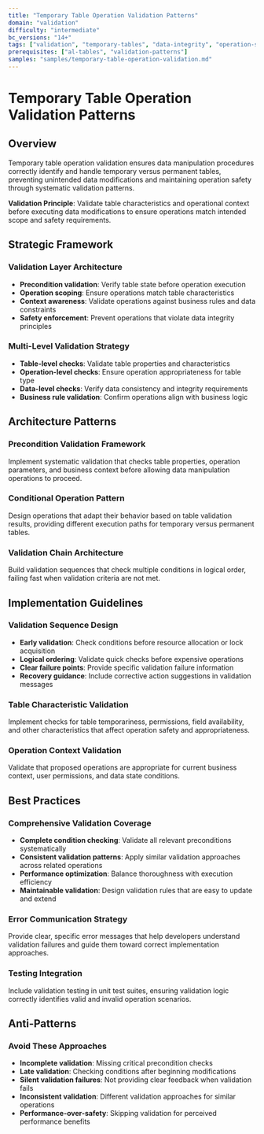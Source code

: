 ```yaml
---
title: "Temporary Table Operation Validation Patterns"
domain: "validation"
difficulty: "intermediate"
bc_versions: "14+"
tags: ["validation", "temporary-tables", "data-integrity", "operation-safety", "preconditions"]
prerequisites: ["al-tables", "validation-patterns"]
samples: "samples/temporary-table-operation-validation.md"
---
```


# Temporary Table Operation Validation Patterns

## Overview

Temporary table operation validation ensures data manipulation procedures correctly identify and handle temporary versus permanent tables, preventing unintended data modifications and maintaining operation safety through systematic validation patterns.

**Validation Principle**: Validate table characteristics and operational context before executing data modifications to ensure operations match intended scope and safety requirements.

## Strategic Framework

### Validation Layer Architecture
- **Precondition validation**: Verify table state before operation execution
- **Operation scoping**: Ensure operations match table characteristics
- **Context awareness**: Validate operations against business rules and data constraints
- **Safety enforcement**: Prevent operations that violate data integrity principles

### Multi-Level Validation Strategy
- **Table-level checks**: Validate table properties and characteristics
- **Operation-level checks**: Ensure operation appropriateness for table type
- **Data-level checks**: Verify data consistency and integrity requirements
- **Business rule validation**: Confirm operations align with business logic

## Architecture Patterns

### Precondition Validation Framework
Implement systematic validation that checks table properties, operation parameters, and business context before allowing data manipulation operations to proceed.

### Conditional Operation Pattern
Design operations that adapt their behavior based on table validation results, providing different execution paths for temporary versus permanent tables.

### Validation Chain Architecture
Build validation sequences that check multiple conditions in logical order, failing fast when validation criteria are not met.

## Implementation Guidelines

### Validation Sequence Design
- **Early validation**: Check conditions before resource allocation or lock acquisition
- **Logical ordering**: Validate quick checks before expensive operations
- **Clear failure points**: Provide specific validation failure information
- **Recovery guidance**: Include corrective action suggestions in validation messages

### Table Characteristic Validation
Implement checks for table temporariness, permissions, field availability, and other characteristics that affect operation safety and appropriateness.

### Operation Context Validation
Validate that proposed operations are appropriate for current business context, user permissions, and data state conditions.

## Best Practices

### Comprehensive Validation Coverage
- **Complete condition checking**: Validate all relevant preconditions systematically
- **Consistent validation patterns**: Apply similar validation approaches across related operations
- **Performance optimization**: Balance thoroughness with execution efficiency
- **Maintainable validation**: Design validation rules that are easy to update and extend

### Error Communication Strategy
Provide clear, specific error messages that help developers understand validation failures and guide them toward correct implementation approaches.

### Testing Integration
Include validation testing in unit test suites, ensuring validation logic correctly identifies valid and invalid operation scenarios.

## Anti-Patterns

### Avoid These Approaches
- **Incomplete validation**: Missing critical precondition checks
- **Late validation**: Checking conditions after beginning modifications
- **Silent validation failures**: Not providing clear feedback when validation fails
- **Inconsistent validation**: Different validation approaches for similar operations
- **Performance-over-safety**: Skipping validation for perceived performance benefits

